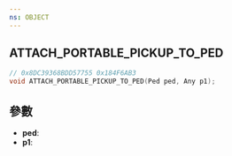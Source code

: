 ```yaml
---
ns: OBJECT
---
```

## ATTACH_PORTABLE_PICKUP_TO_PED

```c
// 0x8DC39368BDD57755 0x184F6AB3
void ATTACH_PORTABLE_PICKUP_TO_PED(Ped ped, Any p1);
```


## 參數
* **ped**: 
* **p1**: 


